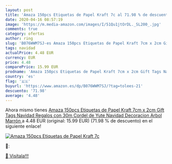 ```yaml
---
layout: post
title: 'Amaza 150pcs Etiquetas de Papel Kraft 7c al 71.98 % de descuento'
date: 2020-04-16 08:57:19
image: 'https://m.media-amazon.com/images/I/51Qu1jtOrDL._SL200_.jpg'
comments: true
category: ofertas
author: ring
slug: 'B076WWM7SJ-es Amaza 150pcs Etiquetas de Papel Kraft 7cm x 2cm Gift Tags...'
tags: navidad
actualPrice: 4.48 EUR
currency: EUR
price: 4.48
comparePrice: 15.99 EUR
prodname: 'Amaza 150pcs Etiquetas de Papel Kraft 7cm x 2cm Gift Tags Navidad Regalos con 30m Cordel de Yute Navidad Decoracion Arbol  Marrón '
country: 'es'
flag: '🇪🇸'
buyurl: 'https://www.amazon.es/dp/B076WWM7SJ/?tag=tolees-21'
descuento: '71.98'
average: '4.48'
---
```


Ahora mismo tienes [Amaza 150pcs Etiquetas de Papel Kraft 7cm x 2cm Gift Tags Navidad Regalos con 30m Cordel de Yute Navidad Decoracion Arbol  Marrón ](https://www.amazon.es/dp/B076WWM7SJ/?tag=tolees-21) a 4.48 EUR (original: 15.99 EUR) (71.98 %  de descuento) en el siguiente enlace!

[![Amaza 150pcs Etiquetas de Papel Kraft 7c](https://m.media-amazon.com/images/I/51Qu1jtOrDL._SL200_.jpg)](https://www.amazon.es/dp/B076WWM7SJ/?tag=tolees-21)

🔎:


[🛒 Visítala!!!](https://www.amazon.es/dp/B076WWM7SJ/?tag=tolees-21)

